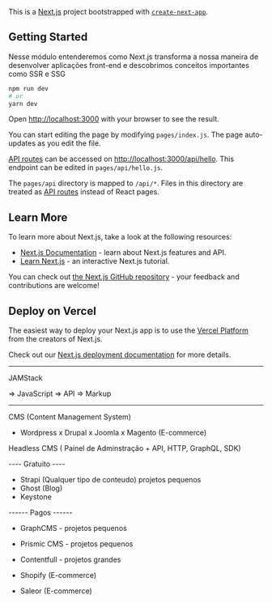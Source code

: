 This is a [Next.js](https://nextjs.org/) project bootstrapped with [`create-next-app`](https://github.com/vercel/next.js/tree/canary/packages/create-next-app).

## Getting Started

Nesse módulo entenderemos como Next.js transforma a nossa maneira de desenvolver aplicações front-end e descobrimos conceitos importantes como SSR e SSG

```bash
npm run dev
# or
yarn dev
```

Open [http://localhost:3000](http://localhost:3000) with your browser to see the result.

You can start editing the page by modifying `pages/index.js`. The page auto-updates as you edit the file.

[API routes](https://nextjs.org/docs/api-routes/introduction) can be accessed on [http://localhost:3000/api/hello](http://localhost:3000/api/hello). This endpoint can be edited in `pages/api/hello.js`.

The `pages/api` directory is mapped to `/api/*`. Files in this directory are treated as [API routes](https://nextjs.org/docs/api-routes/introduction) instead of React pages.

## Learn More

To learn more about Next.js, take a look at the following resources:

- [Next.js Documentation](https://nextjs.org/docs) - learn about Next.js features and API.
- [Learn Next.js](https://nextjs.org/learn) - an interactive Next.js tutorial.

You can check out [the Next.js GitHub repository](https://github.com/vercel/next.js/) - your feedback and contributions are welcome!

## Deploy on Vercel

The easiest way to deploy your Next.js app is to use the [Vercel Platform](https://vercel.com/new?utm_medium=default-template&filter=next.js&utm_source=create-next-app&utm_campaign=create-next-app-readme) from the creators of Next.js.

Check out our [Next.js deployment documentation](https://nextjs.org/docs/deployment) for more details.




-------------------------------------
JAMStack

=> JavaScript
=> API
=> Markup

------------------------------------

CMS (Content Management System)

- Wordpress
x Drupal
x Joomla
x Magento (E-commerce)

Headless CMS ( Painel de Adminstração  + API, HTTP, GraphQL, SDK)

---- Gratuito ----

- Strapi (Qualquer tipo de conteudo) projetos pequenos
- Ghost (Blog)
- Keystone

------ Pagos ------
- GraphCMS  - projetos pequenos
- Prismic CMS - projetos pequenos
- Contentfull -  projetos grandes

- Shopify (E-commerce)
- Saleor  (E-commerce)






